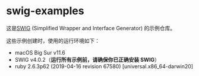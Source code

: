 # swig-examples
这是[SWIG](https://github.com/swig/swig) (Simplified Wrapper and Interface Generator) 的示例仓库。

这些示例创建时，使用的运行环境如下：

- macOS Big Sur v11.6
- SWIG v4.0.2（**运行所有示例前，请确保你已正确安装 SWIG**）
- ruby 2.6.3p62 (2019-04-16 revision 67580) [universal.x86_64-darwin20]

